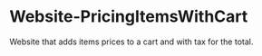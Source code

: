 # Website-PricingItemsWithCart
Website that adds items prices to a cart and with tax for the total.
